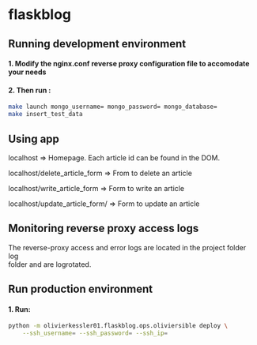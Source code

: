 # flaskblog
## Running development environment
#### 1. Modify the nginx.conf reverse proxy configuration file to accomodate your needs

#### 2. Then run :
```sh
make launch mongo_username= mongo_password= mongo_database=
make insert_test_data
```
## Using app
localhost => Homepage. Each article id can be found in the DOM.

localhost/delete_article_form => From to delete an article

localhost/write_article_form => Form to write an article

localhost/update_article_form/<id> => Form to update an article

## Monitoring reverse proxy access logs
The reverse-proxy access and error logs are located in the project folder log\
folder and are logrotated.

## Run production environment
#### 1. Run:
```sh
python -m olivierkessler01.flaskblog.ops.oliviersible deploy \
    --ssh_username= --ssh_password= --ssh_ip=
```
